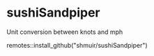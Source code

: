 # sushiSandpiper
Unit conversion between knots and mph

remotes::install_github("shmuir/sushiSandpiper")
